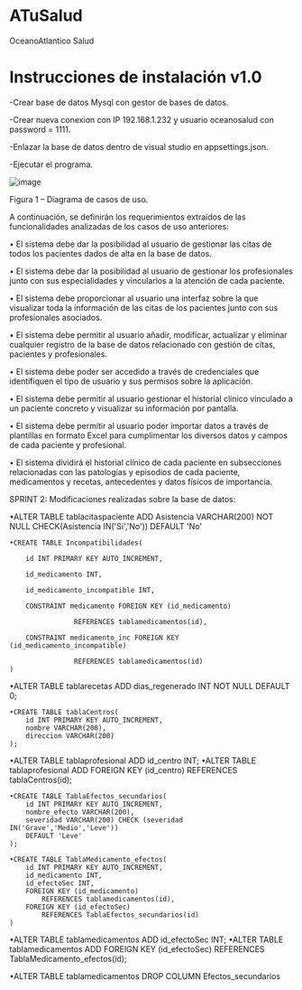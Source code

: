 # ATuSalud
OceanoAtlantico Salud

# Instrucciones de instalación v1.0

-Crear base de datos Mysql con gestor de bases de datos.

-Crear nueva conexion con IP 192.168.1.232  y usuario oceanosalud con password = 1111.

-Enlazar la base de datos dentro de visual studio en appsettings.json.

-Ejecutar el programa.

![image](https://user-images.githubusercontent.com/82440555/118230782-77036900-b48e-11eb-91d9-2a46f6890826.png)


Figura 1 – Diagrama de casos de uso.

A continuación, se definirán los requerimientos extraídos de las funcionalidades analizadas de los casos de uso anteriores:

•	El sistema debe dar la posibilidad al usuario de gestionar las citas de todos los pacientes dados de alta en la base de datos.
 
•	El sistema debe dar la posibilidad al usuario de gestionar los profesionales junto con sus especialidades y vincularlos a la atención de cada paciente.

•	El sistema debe proporcionar al usuario una interfaz sobre la que visualizar toda la información de las citas de los pacientes junto con sus profesionales asociados.

•	El sistema debe permitir al usuario añadir, modificar, actualizar y eliminar cualquier registro de la base de datos relacionado con gestión de citas, pacientes y profesionales.

•	El sistema debe poder ser accedido a través de credenciales que identifiquen el tipo de usuario y sus permisos sobre la aplicación.

•	El sistema debe permitir al usuario gestionar el historial clínico vinculado a un paciente concreto y visualizar su información por pantalla.

•	El sistema debe permitir al usuario poder importar datos a través de plantillas en formato Excel para cumplimentar los diversos datos y campos de cada paciente y profesional.

•	El sistema dividirá el historial clínico de cada paciente en subsecciones relacionadas con las patologías y episodios de cada paciente, medicamentos y recetas, antecedentes y datos físicos de importancia.

SPRINT 2:
Modificaciones realizadas sobre la base de datos:

•ALTER TABLE tablacitaspaciente ADD Asistencia VARCHAR(200) NOT NULL
			CHECK(Asistencia IN('Si','No'))
			DEFAULT 'No'

	•CREATE TABLE Incompatibilidades(

		id INT PRIMARY KEY AUTO_INCREMENT,

		id_medicamento INT,

		id_medicamento_incompatible INT,

		CONSTRAINT medicamento FOREIGN KEY (id_medicamento) 

					REFERENCES tablamedicamentos(id),

		CONSTRAINT medicamento_inc FOREIGN KEY (id_medicamento_incompatible) 

					REFERENCES tablamedicamentos(id)			
	)

•ALTER TABLE tablarecetas ADD dias_regenerado INT NOT NULL DEFAULT 0;

	•CREATE TABLE tablaCentros(
		id INT PRIMARY KEY AUTO_INCREMENT,
		nombre VARCHAR(200),
		direccion VARCHAR(200)
	);

•ALTER TABLE tablaprofesional ADD id_centro INT;
•ALTER TABLE tablaprofesional ADD FOREIGN KEY (id_centro) REFERENCES tablaCentros(id);


	•CREATE TABLE TablaEfectos_secundarios(
		id INT PRIMARY KEY AUTO_INCREMENT,
		nombre_efecto VARCHAR(200),
		severidad VARCHAR(200) CHECK (severidad IN('Grave','Medio','Leve')) 
		DEFAULT 'Leve'
	);

	•CREATE TABLE TablaMedicamento_efectos(
		id INT PRIMARY KEY AUTO_INCREMENT,
		id_medicamento INT,
		id_efectoSec INT,
		FOREIGN KEY (id_medicamento) 
			REFERENCES tablamedicamentos(id),
		FOREIGN KEY (id_efectoSec)
			REFERENCES TablaEfectos_secundarios(id)
	)

•ALTER TABLE tablamedicamentos ADD id_efectoSec INT;
•ALTER TABLE tablamedicamentos ADD FOREIGN KEY (id_efectoSec) REFERENCES TablaMedicamento_efectos(id);

•ALTER TABLE tablamedicamentos DROP COLUMN Efectos_secundarios
